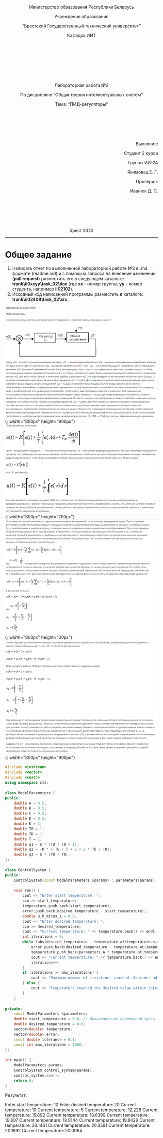 <p align="center"> Министерство образования Республики Беларусь</p>
<p align="center">Учреждение образования</p>
<p align="center">“Брестский Государственный технический университет”</p>
<p align="center">Кафедра ИИТ</p>
<br><br><br><br><br><br><br>
<p align="center">Лабораторная работа №2</p>
<p align="center">По дисциплине “Общая теория интеллектуальных систем”</p>
<p align="center">Тема: “ПИД-регуляторы”</p>
<br><br><br><br><br>
<p align="right">Выполнил:</p>
<p align="right">Студент 2 курса</p>
<p align="right">Группы ИИ-24</p>
<p align="right">Якимовец Е. Г.</p>
<p align="right">Проверил:</p>
<p align="right">Иванюк Д. С.</p>
<br><br><br><br><br>
<p align="center">Брест 2023</p>

---

# Общее задание

1. Написать отчет по выполненной лабораторной работе №2 в .md формате (readme.md) и с помощью запроса на внесение изменений (**pull request**) разместить его в следующем каталоге: **trunk\ii0xxyy\task_02\doc** (где **xx** - номер группы, **yy** - номер студента, например **ii02102**).
2. Исходный код написанной программы разместить в каталоге: **trunk\ii02408\task_02\src**.

![](1.png){: width="800px" height="900px"}
![](2.png){: width="800px" height="700px"}
![](3.png){: width="800px" height="00px"}
![](4.png){: width="800px" height="900px"}

```c++
#include <iostream>
#include <vector>
#include <cmath>
using namespace std;

class ModelParameters {
public:
    double A = 0.5;
    double B = 0.5;
    double C = 0.5;
    double D = 0.5;
    double K = 1;
    double T0 = 1;
    double TD = 1;
    double T = 1;
    double q1 = K * (TD / T0 + 1);
    double q2 = -K * (-T0 / T + 1 + 2 * TD / T0);
    double q3 = K * (TD / T0);
};

class ControlSystem {
public:
    ControlSystem(const ModelParameters &params) : parameters(params), start_temperature(0.0) {}

    void run() {
        cout << "Enter start temperature: ";
        cin >> start_temperature;
        temperature.push_back(start_temperature);
        error.push_back(desired_temperature - start_temperature);
        double u_k_minus_1 = 0.0;
        cout << "Enter desired temperature: ";
        cin >> desired_temperature;
        cout << "Current temperature: " << temperature.back() << endl;
        int iterations = 0;
        while (abs(desired_temperature - temperature.at(temperature.size() - 1)) > tolerance && iterations < max_iterations) {
            error.push_back(desired_temperature - temperature.at(temperature.size() - 1));
            temperature.push_back(parameters.A * temperature.at(temperature.size() - 1) - parameters.B * temperature.at(temperature.size() - 2) + parameters.C + parameters.D * sin(u_k_minus_1));
            cout << "Current temperature: " << temperature.back() << endl;
            iterations++;
        }
        if (iterations >= max_iterations) {
            cout << "Maximum number of iterations reached. Consider adjusting the parameters." << endl;
        } else {
            cout << "Temperature reached the desired value within tolerance." << endl;
        }
    }

private:
    const ModelParameters &parameters;
    double start_temperature = 0.0; // Инициализация переменной здесь
    double desired_temperature = 0.0;
    vector<double> temperature;
    vector<double> error;
    const double tolerance = 0.1;
    const int max_iterations = 1000;
};

int main() {
    ModelParameters params;
    ControlSystem control_system(params);
    control_system.run();
    return 0;
}


```

Результат:

Enter start temperature: 10
Enter desired temperature: 20
Current temperature: 10
Current temperature: 5
Current temperature: 12.228
Current temperature: 15.892
Current temperature: 18.6399
Current temperature: 19.607
Current temperature: 18.9144
Current temperature: 19.8429
Current temperature: 20.1461
Current temperature: 20.3391
Current temperature: 20.1892
Current temperature: 20.0994
